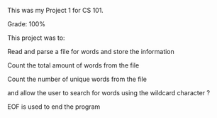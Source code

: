 This was my Project 1 for CS 101.

Grade: 100%

This project was to:

Read and parse a file for words and store the information

Count the total amount of words from the file

Count the number of unique words from the file

and allow the user to search for words using the wildcard character ?

EOF is used to end the program

